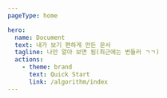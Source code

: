 ```yaml
---
pageType: home

hero:
  name: Document
  text: 내가 보기 편하게 만든 문서
  tagline: 나만 알아 보면 됨(최근에는 번들러 ㄱㄱ)
  actions:
    - theme: brand
      text: Quick Start
      link: /algorithm/index
---
```

